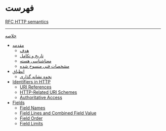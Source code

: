 # فهرست

[RFC HTTP semantics](./http_semantics.md)

---

[خلاصه](./abstract.md)

- [مقدمه]()
  - [هدف](./chapter_1_1.md)
  - [تاریخ و تکامل](./chapter_1_2.md)
  - [معناشناسی هسته](./chapter_1_3.md)
  - [مشخصات فنی منسوخ شده]()
- [انطباق]()
  - [نحوه نشانه گذاری](./chapter_2_1.md)
- [Identifiers in HTTP]()
  - [URI References](./chapter_4_1.md)
  - [HTTP-Related URI Schemes](./chapter_4_2.md)
  - [Authoritative Access](./chapter_4_3.md)
- [Fields]()
  - [Field Names](./chapter_5_1.md.md)
  - [Field Lines and Combined Field Value](./chapter_5_2.md.md)
  - [Field Order](./chapter_5_3.md.md.md)
  - [Field Limits](./chapter_5_4.md.md)

